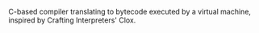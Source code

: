 C-based compiler translating to bytecode executed by a virtual machine, inspired by Crafting Interpreters' Clox.
